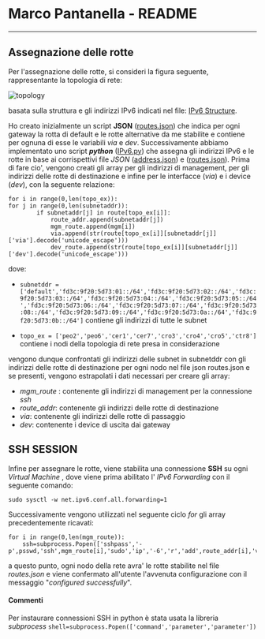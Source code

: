 # Marco Pantanella - README

 ***   

## Assegnazione delle rotte

Per l'assegnazione delle rotte, si consideri la figura seguente, rappresentante la topologia di rete: 

![topology](https://bytebucket.org/nip1617/ipv6-oshi-grpc/raw/c6cd8ec6449792d6d034424071a7603835e1ad9c/ipv6/media/topologia.jpg?token=b0a16ce415c94493daf86e5e59310a50a8febf77)

basata sulla struttura e gli indirizzi IPv6 indicati nel file: [IPv6 Structure](https://bitbucket.org/nip1617/ipv6-oshi-grpc/raw/88e4668e8ce806db0f1f309bdafcb972522f7891/ipv6/IPv6_Structure.txt).

Ho creato inizialmente un script **JSON** ([routes.json](https://bitbucket.org/nip1617/ipv6-oshi-grpc/raw/88e4668e8ce806db0f1f309bdafcb972522f7891/ipv6/routes.json)) che indica per ogni gateway la rotta di default e le rotte alternative da me stabilite e contiene per ognuna di esse le variabili _via_ e _dev_.
Successivamente abbiamo implementato uno script ***_python_***  ([IPv6.py](https://bitbucket.org/nip1617/ipv6-oshi-grpc/raw/88e4668e8ce806db0f1f309bdafcb972522f7891/ipv6/ipv6.py)) che assegna gli indirizzi IPv6 e le rotte in base ai corrispettivi file _JSON_ ([address.json](https://bitbucket.org/nip1617/ipv6-oshi-grpc/raw/88e4668e8ce806db0f1f309bdafcb972522f7891/ipv6/ipv6.json)) e ([routes.json](https://bitbucket.org/nip1617/ipv6-oshi-grpc/raw/88e4668e8ce806db0f1f309bdafcb972522f7891/ipv6/routes.json)). 
Prima di fare cio', vengono creati gli array per gli indirizzi di management, per gli indirizzi delle rotte di destinazione e infine per le interfacce (_via_) e i device (_dev_), con la seguente relazione:

    for i in range(0,len(topo_ex)):
	for j in range(0,len(subnetaddr)):
			if subnetaddr[j] in route[topo_ex[i]]:
				route_addr.append(subnetaddr[j])
				mgm_route.append(mgm[i])
		        via.append(str(route[topo_ex[i]][subnetaddr[j]]['via'].decode('unicode_escape')))
				dev_route.append(str(route[topo_ex[i]][subnetaddr[j]]['dev'].decode('unicode_escape')))

dove: 

- `subnetddr = ['default','fd3c:9f20:5d73:01::/64','fd3c:9f20:5d73:02::/64','fd3c:9f20:5d73:03::/64','fd3c:9f20:5d73:04::/64','fd3c:9f20:5d73:05::/64','fd3c:9f20:5d73:06::/64','fd3c:9f20:5d73:07::/64','fd3c:9f20:5d73:08::/64','fd3c:9f20:5d73:09::/64','fd3c:9f20:5d73:0a::/64','fd3c:9f20:5d73:0b::/64']`
 contiene gli indirizzi di tutte le subnet
 
- `topo_ex = ['peo2','peo6','cer1','cer7','cro3','cro4','cro5','ctr8']`
contiene i nodi della topologia di rete presa in considerazione

vengono dunque confrontati gli indirizzi delle subnet in subnetddr con gli indirizzi delle rotte di destinazione per ogni nodo nel file json routes.json e se presenti, vengono estrapolati i dati necessari per creare gli array:

- _mgm_route_ : contenente gli indirizzi di management per la connessione _ssh_
- _route_addr_: contenente gli indirizzi delle rotte di destinazione
- _via_: contenente gli indirizzi delle rotte di passaggio
- _dev_: contenente i device di uscita dai gateway

## SSH SESSION

Infine per assegnare le rotte, viene stabilita una connessione **SSH** su ogni _Virtual Machine_ , dove viene prima abilitato l' _IPv6 Forwarding_ con il seguente comando:

    sudo sysctl -w net.ipv6.conf.all.forwarding=1

Successivamente vengono utilizzati nel seguente ciclo _for_ gli array precedentemente ricavati:

    for i in range(0,len(mgm_route)):
	    ssh=subprocess.Popen(['sshpass','-p',psswd,'ssh',mgm_route[i],'sudo','ip','-6','r','add',route_addr[i],'via',via[i],'dev',dev_route[i]])
a questo punto, ogni nodo della rete avra' le rotte stabilite nel file _routes.json_ e viene confermato all'utente l'avvenuta configurazione con il messaggio "_configured successfully_". 

#### Commenti
Per instaurare connessioni SSH in python è stata usata la libreria _subprocess_
`shell=subprocess.Popen(['command','parameter','parameter'])`

